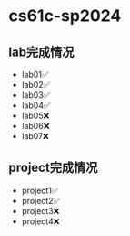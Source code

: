# cs61c-sp2024
## lab完成情况
- lab01✅
- lab02✅
- lab03✅
- lab04✅
- lab05❌
- lab06❌
- lab07❌
## project完成情况
- project1✅
- project2✅
- project3❌
- project4❌
